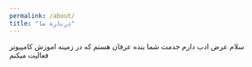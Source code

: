 ```yaml
---
permalink: /about/
title: "درباره ما"
---
```


سلام عرض ادب دارم خدمت شما بنده عرفان هستم که در زمینه اموزش کامپیوتر فعالیت میکنم 
